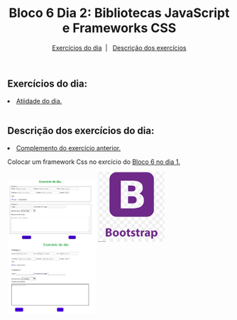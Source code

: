 <h1 align="center">Bloco 6 Dia 2: Bibliotecas JavaScript e Frameworks CSS </h1>

<p align="center">
  <a href="#exercicio">Exercícios do dia</a>&nbsp;&nbsp;|&nbsp;&nbsp;
  <a href="#descricao">Descrição dos exercícios</a>
</p>

</br>
<h2 id="exercicio">Exercícios do dia:</h2>

<li><a href="#atvDoDia">Atiidade do dia.</a></li>

</br>
<h2 id="descricao">Descrição dos exercícios do dia:</h2>

<li id="atvDoDia"><a href="form.html">Complemento do exercício anterior.</a></li>
<p>Colocar um framework Css no exrcício do <a href="https://github.com/WendrickBarreto/Trybe/tree/Bloco6/Bloco_6/Dia_1">Bloco 6 no dia 1.</a></p>
<img alt="Imagem do exercicio" src="Imagens/atv1.png" width="200px">
<img alt="Imagem do framework usado" src="Imagens/img2.png" width="150px">
<img alt="Imagem do framework usado" src="Imagens/img3.png" width="200px">